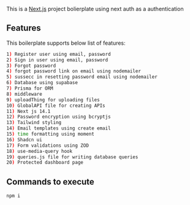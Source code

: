 This is a [Next.js](https://nextjs.org/) project bolierplate using next auth as a authentication

## Features

This boilerplate supports below list of features:

```bash
1) Register user using email, password
2) Sign in user using email, password
3) Forgot password
4) forgot password link on email using nodemailer
5) sussecc in resetting password email using nodemailer
6) Database using supabase
7) Prisma for ORM
8) middleware
9) uploadThing for uploading files
10) GlobalAPI file for creating APIs
11) Next js 14.1
12) Password encryption using bcryptjs
13) Tailwind styling
14) Email templates using create email
15) time formatting using moment
16) Shadcn ui
17) Form validations using ZOD
18) use-media-query hook
19) queries.js file for writing database queries
20) Protected dashboard page
```


## Commands to execute
```
npm i
```
